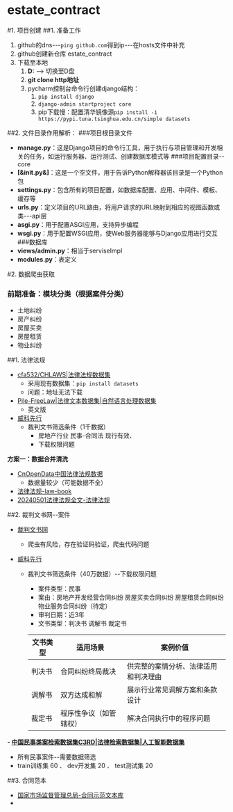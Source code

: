 # estate_contract

#1. 项目创建
##1. 准备工作
1. github的dns---`ping github.com`得到ip---在hosts文件中补充 
2. github创建新仓库 estate_contract
3. 下载至本地
   1. **D:** --> 切换至D盘
   2. **git clone http地址**
   3. pycharm控制台命令行创建django结构：
      1. ```pip install django ```
      2. ```django-admin startproject core ```
      3. pip下载慢：配置清华镜像源```pip install -i https://pypi.tuna.tsinghua.edu.cn/simple datasets```
    
##2. 文件目录作用解析：
###项目根目录文件
- **manage.py**：这是Django项目的命令行工具，用于执行与项目管理和开发相关的任务，如运行服务器、运行测试、创建数据库模式等
###项目配置目录--core
- **[&init.py&]**：这是一个空文件，用于告诉Python解释器该目录是一个Python包
- **settings.py**：包含所有的项目配置，如数据库配置、应用、中间件、模板、缓存等
- **urls.py**：定义项目的URL路由，将用户请求的URL映射到相应的视图函数或类---api层
- **asgi.py**：用于配置ASGI应用，支持异步编程
- **wsgi.py**：用于配置WSGI应用，使Web服务器能够与Django应用进行交互
###数据库
- **views/admin.py**：相当于serviseImpl
- **modules.py**：表定义


#2. 数据爬虫获取
### 前期准备：模块分类（根据案件分类）
- 土地纠纷
- 房产纠纷
- 房屋买卖
- 房屋租赁
- 物业纠纷

##1. 法律法规
- [cfa532/CHLAWS|法律法规数据集](https://hf-mirror.com/datasets/cfa532/CHLAWS)
  - 采用现有数据集：`pip install datasets`
  - 问题：地址无法下载
- [Pile-FreeLaw|法律文本数据集|自然语言处理数据集](https://opendatalab.org.cn/OpenDataLab/Pile-FreeLaw)
  - 英文版
- [威科先行](https://law.wkinfo.com.cn/)
  - 裁判文书筛选条件（1千数据）
    - 房地产行业 民事-合同法 现行有效、
    - 下载权限问题


**方案一：数据合并清洗**
- [CnOpenData中国法律法规数据](https://www.cnopendata.com/data/law.html)
  - 数据量较少（可能数据不全）
- [法律法规-law-book](https://aistudio.baidu.com/datasetdetail/300709)
- [20240501法律法规全文-法律法规](https://aistudio.baidu.com/datasetdetail/271155)

##2. 裁判文书网--案件
- [裁判文书网](https://wenshu.court.gov.cn/)
  - 爬虫有风险，存在验证码验证，爬虫代码问题
  
- [威科先行](https://law.wkinfo.com.cn/)
  - 裁判文书筛选条件（40万数据）--下载权限问题
    - 案件类型：民事
    - 案由：房地产开发经营合同纠纷 房屋买卖合同纠纷 房屋租赁合同纠纷 物业服务合同纠纷（待定）
    - 审判日期：近3年
    - 文书类型：判决书 调解书 裁定书
    
     | 文书类型 | 适用场景 | 案例价值 |
     | --- | --- | --- |
     | 判决书 | 合同纠纷终局裁决 | 供完整的案情分析、法律适用和判决理由 |
     | 调解书 | 双方达成和解 | 展示行业常见调解方案和条款设计 |
     | 裁定书 | 程序性争议（如管辖权） | 解决合同执行中的程序问题 |
  
****- [中国民事类案检索数据集C3RD|法律检索数据集|人工智能数据集](https://aistudio.baidu.com/datasetdetail/205651)****
   - 所有民事案件--需要数据筛选
   - train训练集 60 、 dev开发集 20 、 test测试集 20

##3. 合同范本
- [国家市场监督管理总局-合同示范文本库](https://htsfwb.samr.gov.cn/)
- 
